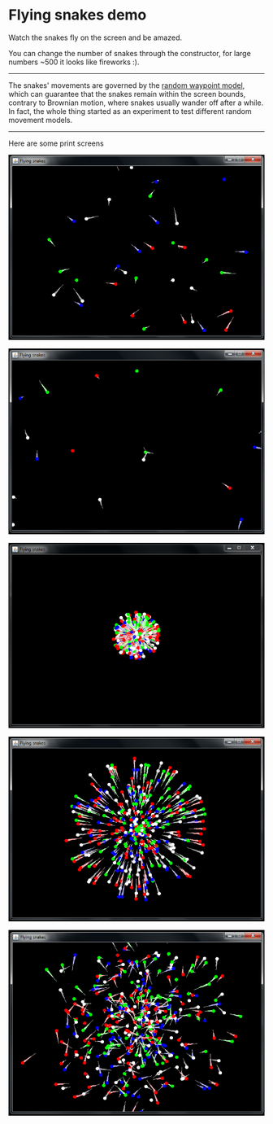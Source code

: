 Flying snakes demo
========================

Watch the snakes fly on the screen and be amazed.

You can change the number of snakes through the constructor, for large numbers ~500 it looks like fireworks :).

----

The snakes' movements are governed by the [random waypoint model](http://en.wikipedia.org/wiki/Random_waypoint_model),
which can guarantee that the snakes remain within the screen bounds, contrary to Brownian motion, where snakes usually wander off after a while.
In fact, the whole thing started as an experiment to test different random movement models.

---


Here are some print screens

![alt tag](https://raw.githubusercontent.com/gajduk/flying-snakes-demo/master/snakes1.PNG)

![alt tag](https://raw.githubusercontent.com/gajduk/flying-snakes-demo/master/snakes2.PNG)

![alt tag](https://raw.githubusercontent.com/gajduk/flying-snakes-demo/master/snakes3.PNG)

![alt tag](https://raw.githubusercontent.com/gajduk/flying-snakes-demo/master/snakes4.PNG)

![alt tag](https://raw.githubusercontent.com/gajduk/flying-snakes-demo/master/snakes5.PNG)


